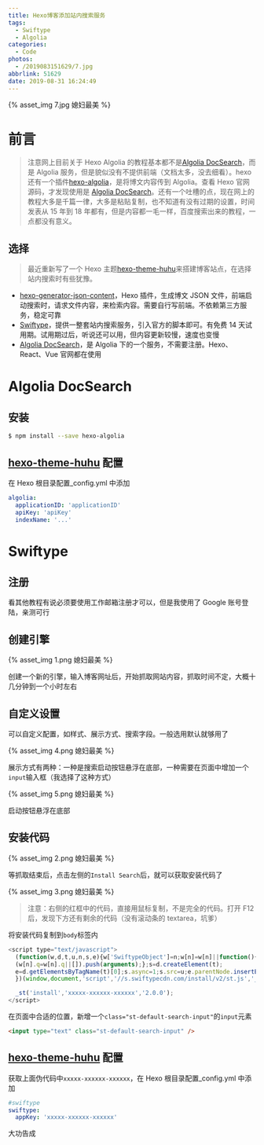 ```yaml
---
title: Hexo博客添加站内搜索服务
tags:
  - Swiftype
  - Algolia
categories:
  - Code
photos:
  - /2019083151629/7.jpg
abbrlink: 51629
date: 2019-08-31 16:24:49
---
```


{% asset_img 7.jpg 媳妇最美 %}

# 前言

> 注意网上目前关于 Hexo Algolia 的教程基本都不是[Algolia DocSearch](https://community.algolia.com/docsearch/)，而是 Algolia 服务，但是貌似没有不提供前端（文档太多，没去细看）。hexo 还有一个插件[hexo-algolia](https://github.com/oncletom/hexo-algolia)，是将博文内容传到 Algolia。查看 Hexo 官网源码，才发现使用是 [Algolia DocSearch](https://community.algolia.com/docsearch/)。还有一个吐槽的点，现在网上的教程大多是千篇一律，大多是粘贴复制，也不知道有没有过期的设置，时间发表从 15 年到 18 年都有，但是内容都一毛一样，百度搜索出来的教程，一点都没有意义。

## 选择

> 最近重新写了一个 Hexo 主题[hexo-theme-huhu](https://github.com/shixiaohu2206/hexo-theme-huhu)来搭建博客站点，在选择站内搜索时有些犹豫。

- [hexo-generator-json-content](https://community.algolia.com/docsearch/)，Hexo 插件，生成博文 JSON 文件，前端启动搜索时，请求文件内容，来检索内容。需要自行写前端。不依赖第三方服务，稳定可靠
- [Swiftype](https://app.swiftype.com)，提供一整套站内搜索服务，引入官方的脚本即可。有免费 14 天试用期。试用期过后，听说还可以用，但内容更新较慢，速度也变慢
- [Algolia DocSearch](https://community.algolia.com/docsearch/)，是 Algolia 下的一个服务，不需要注册。Hexo、React、Vue 官网都在使用

# Algolia DocSearch

## 安装

```bash
$ npm install --save hexo-algolia
```

## [hexo-theme-huhu](https://github.com/shixiaohu2206/hexo-theme-huhu) 配置

在 Hexo 根目录配置\_config.yml 中添加

```yaml
algolia:
  applicationID: 'applicationID'
  apiKey: 'apiKey'
  indexName: '...'
```

# Swiftype

## 注册

看其他教程有说必须要使用工作邮箱注册才可以，但是我使用了 Google 账号登陆，亲测可行

## 创建引擎

{% asset_img 1.png 媳妇最美 %}

创建一个新的引擎，输入博客网址后，开始抓取网站内容，抓取时间不定，大概十几分钟到一个小时左右

## 自定义设置

可以自定义配置，如样式、展示方式、搜索字段。一般选用默认就够用了

{% asset_img 4.png 媳妇最美 %}

展示方式有两种：一种是搜索启动按钮悬浮在底部，一种需要在页面中增加一个`input`输入框（我选择了这种方式）

{% asset_img 5.png 媳妇最美 %}

启动按钮悬浮在底部

## 安装代码

{% asset_img 2.png 媳妇最美 %}

等抓取结束后，点击左侧的`Install Search`后，就可以获取安装代码了

{% asset_img 3.png 媳妇最美 %}

> 注意：右侧的红框中的代码，直接用鼠标复制，不是完全的代码。打开 F12 后，发现下方还有剩余的代码（没有滚动条的 textarea，坑爹）

将安装代码复制到`body`标签内

```js
<script type="text/javascript">
  (function(w,d,t,u,n,s,e){w['SwiftypeObject']=n;w[n]=w[n]||function(){
  (w[n].q=w[n].q||[]).push(arguments);};s=d.createElement(t);
  e=d.getElementsByTagName(t)[0];s.async=1;s.src=u;e.parentNode.insertBefore(s,e);
  })(window,document,'script','//s.swiftypecdn.com/install/v2/st.js','_st');

  _st('install','xxxxx-xxxxxx-xxxxxx','2.0.0');
</script>
```

在页面中合适的位置，新增一个`class="st-default-search-input"`的`input`元素

```html
<input type="text" class="st-default-search-input" />
```

## [hexo-theme-huhu](https://github.com/shixiaohu2206/hexo-theme-huhu) 配置

获取上面伪代码中`xxxxx-xxxxxx-xxxxxx`，在 Hexo 根目录配置\_config.yml 中添加

```yaml
#swiftype
swiftype:
  appKey: 'xxxxx-xxxxxx-xxxxxx'
```

大功告成
